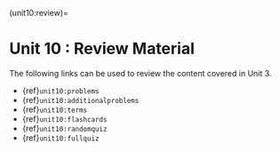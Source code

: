 (unit10:review)=
# Unit 10 : Review Material

The following links can be used to review the content covered in Unit 3.
- {ref}`unit10:problems`
- {ref}`unit10:additionalproblems`
- {ref}`unit10:terms`
- {ref}`unit10:flashcards`
- {ref}`unit10:randomquiz`
- {ref}`unit10:fullquiz`

